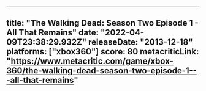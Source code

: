 
---
title: "The Walking Dead: Season Two Episode 1 - All That Remains"
date: "2022-04-09T23:38:29.932Z"
releaseDate: "2013-12-18"
platforms: ["xbox360"]
score: 80
metacriticLink: "https://www.metacritic.com/game/xbox-360/the-walking-dead-season-two-episode-1---all-that-remains"
---
